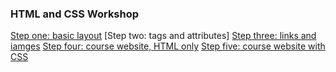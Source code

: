 ### HTML and CSS Workshop

[Step one: basic layout](https://github.com/smythp/html-css-workshop/tree/tutorial_1)
[Step two: tags and attributes][](https://github.com/smythp/html-css-workshop/tree/tutorial_2)
[Step three: links and iamges](https://github.com/smythp/html-css-workshop/tree/tutorial_3)
[Step four: course website, HTML only](https://github.com/smythp/html-css-workshop/tree/tutorial_4)
[Step five: course website with CSS](https://github.com/smythp/html-css-workshop/tree/tutorial_5)

